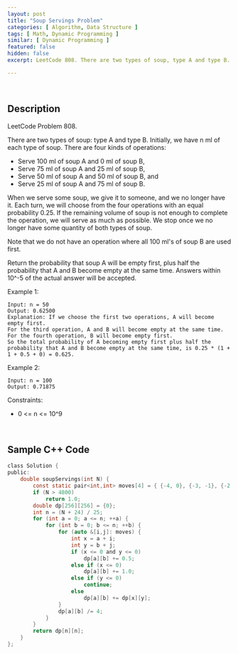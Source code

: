 ```yaml
---
layout: post
title: "Soup Servings Problem"
categories: [ Algorithm, Data Structure ]
tags: [ Math, Dynamic Programming ]
similar: [ Dynamic Programming ]
featured: false
hidden: false
excerpt: LeetCode 808. There are two types of soup, type A and type B. Initially, we have n ml of each type of soup. There are four kinds of operations

---
```


<br />

## Description

LeetCode Problem 808.

There are two types of soup: type A and type B. Initially, we have n ml of each type of soup. There are four kinds of operations:
* Serve 100 ml of soup A and 0 ml of soup B,
* Serve 75 ml of soup A and 25 ml of soup B,
* Serve 50 ml of soup A and 50 ml of soup B, and
* Serve 25 ml of soup A and 75 ml of soup B.

When we serve some soup, we give it to someone, and we no longer have it. Each turn, we will choose from the four operations with an equal probability 0.25. If the remaining volume of soup is not enough to complete the operation, we will serve as much as possible. We stop once we no longer have some quantity of both types of soup.

Note that we do not have an operation where all 100 ml's of soup B are used first.

Return the probability that soup A will be empty first, plus half the probability that A and B become empty at the same time. Answers within 10^-5 of the actual answer will be accepted.

Example 1:
```
Input: n = 50
Output: 0.62500
Explanation: If we choose the first two operations, A will become empty first.
For the third operation, A and B will become empty at the same time.
For the fourth operation, B will become empty first.
So the total probability of A becoming empty first plus half the probability that A and B become empty at the same time, is 0.25 * (1 + 1 + 0.5 + 0) = 0.625.
```

Example 2:
```
Input: n = 100
Output: 0.71875
```

Constraints:
* 0 <= n <= 10^9

<br />

## Sample C++ Code


```c
class Solution {
public:
    double soupServings(int N) {
        const static pair<int,int> moves[4] = { {-4, 0}, {-3, -1}, {-2, -2}, {-1, -3} };
        if (N > 4800)
            return 1.0;
        double dp[256][256] = {0};
        int n = (N + 24) / 25;
        for (int a = 0; a <= n; ++a) {
            for (int b = 0; b <= n; ++b) {
                for (auto &[i,j]: moves) {
                    int x = a + i;
                    int y = b + j;
                    if (x <= 0 and y <= 0)
                        dp[a][b] += 0.5;
                    else if (x <= 0)
                        dp[a][b] += 1.0;
                    else if (y <= 0)
                        continue;
                    else
                        dp[a][b] += dp[x][y];
                }
                dp[a][b] /= 4;
            }
        }
        return dp[n][n];
    }
};
```


